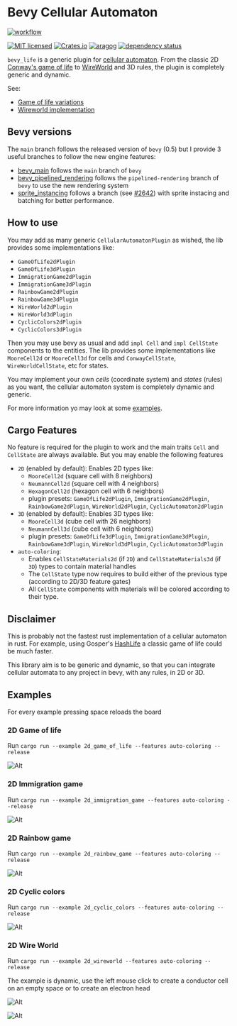 <!-- cargo-sync-readme start -->

# Bevy Cellular Automaton

[![workflow](https://github.com/ManevilleF/bevy_life/actions/workflows/rust.yml/badge.svg)](https://github.com/ManevilleF/bevy_life/actions/workflows/rust.yml)

[![MIT licensed](https://img.shields.io/badge/license-MIT-blue.svg)](./LICENSE)
[![Crates.io](https://img.shields.io/crates/v/bevy_life.svg)](https://crates.io/crates/bevy_life)
[![aragog](https://docs.rs/bevy_life/badge.svg)](https://docs.rs/bevy_life)
[![dependency status](https://deps.rs/crate/bevy_life/0.1.0/status.svg)](https://deps.rs/crate/bevy_life)

`bevy_life` is a generic plugin for [cellular automaton](https://en.wikipedia.org/wiki/Cellular_automaton).
From the classic 2D [Conway's game of life](https://en.wikipedia.org/wiki/Conway%27s_Game_of_Life) to [WireWorld](https://en.wikipedia.org/wiki/Wireworld) and 3D rules, the plugin is completely generic and dynamic.

See:
 - [Game of life variations](https://cs.stanford.edu/people/eroberts/courses/soco/projects/2008-09/modeling-natural-systems/gameOfLife2.html)
 - [Wireworld implementation](https://www.quinapalus.com/wi-index.html)
 
## Bevy versions

The `main` branch follows the released version of `bevy` (0.5) but I provide 3 useful branches to follow the new engine features:
- [bevy_main](https://github.com/ManevilleF/bevy_life/tree/feat/bevy_main) follows the `main` branch of `bevy`
- [bevy_pipelined_rendering](https://github.com/ManevilleF/bevy_life/tree/feat/bevy_pipelined_rendering) follows the `pipelined-rendering` branch of `bevy` to use the new rendering system
- [sprite_instancing](https://github.com/ManevilleF/bevy_life/tree/feat/sprite_instancing) follows a branch (see [#2642](https://github.com/bevyengine/bevy/pull/2642)) with sprite instacing and batching for better performance.

## How to use

You may add as many generic `CellularAutomatonPlugin` as wished, the lib provides some implementations like:
- `GameOfLife2dPlugin`
- `GameOfLife3dPlugin`
- `ImmigrationGame2dPlugin`
- `ImmigrationGame3dPlugin`
- `RainbowGame2dPlugin`
- `RainbowGame3dPlugin`
- `WireWorld2dPlugin`
- `WireWorld3dPlugin`
- `CyclicColors2dPlugin`
- `CyclicColors3dPlugin`

Then you may use bevy as usual and add `impl Cell` and `impl CellState`  components to the entities.
The lib provides some implementations like `MooreCell2d` or `MooreCell3d` for cells and `ConwayCellState`, `WireWorldCellState`, etc for states.

You may implement your own *cells* (coordinate system) and *states* (rules) as you want, the cellular automaton system is completely dynamic and generic.

For more information yo may look at some [examples](./examples).

## Cargo Features

No feature is required for the plugin to work and the main traits `Cell` and `CellState` are always available.
But you may enable the following features

- `2D` (enabled by default): Enables 2D types like:
  - `MooreCell2d` (square cell with 8 neighbors)
  - `NeumannCell2d` (square cell with 4 neighbors)
  - `HexagonCell2d` (hexagon cell with 6 neighbors)
  - plugin presets: `GameOfLife2dPlugin`, `ImmigrationGame2dPlugin`, `RainbowGame2dPlugin`, `WireWorld2dPlugin`, `CyclicAutomaton2dPlugin`
- `3D` (enabled by default): Enables 3D types like:
  - `MooreCell3d` (cube cell with 26 neighbors)
  - `NeumannCell3d` (cube cell with 6 neighbors)
  - plugin presets: `GameOfLife3dPlugin`, `ImmigrationGame3dPlugin`, `RainbowGame3dPlugin`, `WireWorld3dPlugin`, `CyclicAutomaton3dPlugin`
- `auto-coloring`:
  - Enables `CellStateMaterials2d` (if `2D`) and `CellStateMaterials3d` (if `3D`) types to contain material handles
  - The `CellState` type now requires to build either of the previous type (according to 2D/3D feature gates)
  - All `CellState` components with materials will be colored according to their type.

## Disclaimer

This is probably not the fastest rust implementation of a cellular automaton in rust.
For example, using Gosper's [HashLife](https://www.drdobbs.com/jvm/an-algorithm-for-compressing-space-and-t/184406478) a classic game of life could be much faster.

This library aim is to be generic and dynamic, so that you can integrate cellular automata to any project in bevy, with any rules, in 2D or 3D.


<!-- cargo-sync-readme end -->

## Examples

For every example pressing space reloads the board

### 2D Game of life

Run `cargo run --example 2d_game_of_life --features auto-coloring --release`

![Alt](./docs/2d_classic_demo.gif "classic demo gif")

### 2D Immigration game

Run `cargo run --example 2d_immigration_game --features auto-coloring --release`

![Alt](./docs/2d_immigration_demo.gif "immigration demo gif")

### 2D Rainbow game

Run `cargo run --example 2d_rainbow_game --features auto-coloring --release`

![Alt](./docs/2d_rainbow_demo.gif "rainbow demo gif")

### 2D Cyclic colors

Run `cargo run --example 2d_cyclic_colors --features auto-coloring --release`

![Alt](./docs/2d_cyclic_demo.gif "cyclic demo gif")

### 2D Wire World

Run `cargo run --example 2d_wireworld --features auto-coloring --release`

The example is dynamic, use the left mouse click to create a conductor cell on an empty space or to create an electron head

![Alt](./docs/2d_wireworld_demo.gif "wireworld demo gif")

![Alt](./docs/2d_wireworld_flip_flop_demo.gif "wireworld flip flop gate gif")